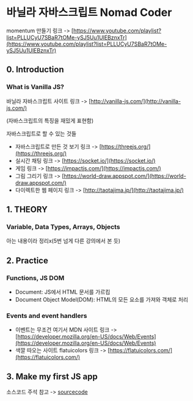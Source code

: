 # 바닐라 자바스크립트 Nomad Coder

momentum 만들기 링크 -> [https://www.youtube.com/playlist?list=PLLUCyU7SBaR7tOMe-ySJ5Uu1UlEBznxTr](https://www.youtube.com/playlist?list=PLLUCyU7SBaR7tOMe-ySJ5Uu1UlEBznxTr)

## 0. Introduction

### What is Vanilla JS?

바닐라 자바스크립트 사이트 링크 -> [http://vanilla-js.com/](http://vanilla-js.com/)

(자바스크립트의 특징을 재밌게 표현함)

자바스크립트로 할 수 있는 것들

- 자바스크립트로 만든 것 보기 링크 -> [https://threejs.org/](https://threejs.org/)
- 실시간 채팅 링크 -> [https://socket.io/](https://socket.io/)
- 게임 링크 -> [https://impactjs.com/](https://impactjs.com/)
- 그림 그리기 링크 -> [https://world-draw.appspot.com/](https://world-draw.appspot.com/)
- 다이렉트한 웹 페이지 링크 -> [http://taotajima.jp/](http://taotajima.jp/)

## 1. THEORY

### Variable, Data Types, Arrays, Objects

아는 내용이라 정리x(5번 넘게 다른 강의에서 본 듯)

## 2. Practice

### Functions, JS DOM

- Document: JS에서 HTML 문서를 가르킴
- Document Object Model(DOM): HTML의 모든 요소를 가져와 객체로 처리

### Events and event handlers

- 이벤트는 무조건 여기서 MDN 사이트 링크 -> [https://developer.mozilla.org/en-US/docs/Web/Events](https://developer.mozilla.org/en-US/docs/Web/Events)
- 색깔 따오는 사이트 flatuicolors 링크 -> [https://flatuicolors.com/](https://flatuicolors.com/)

## 3. Make my first JS app

소스코드 주석 참고 -> [sourcecode](./3장/)
